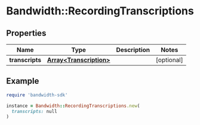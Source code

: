 # Bandwidth::RecordingTranscriptions

## Properties

| Name | Type | Description | Notes |
| ---- | ---- | ----------- | ----- |
| **transcripts** | [**Array&lt;Transcription&gt;**](Transcription.md) |  | [optional] |

## Example

```ruby
require 'bandwidth-sdk'

instance = Bandwidth::RecordingTranscriptions.new(
  transcripts: null
)
```

